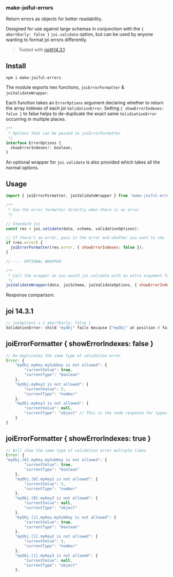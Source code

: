 ### make-joiful-errors

Return errors as objects for better readability.

Designed for use against large schemas in conjunction with the `{ abortEarly: false }` `joi.validate` option, but can be used by anyone wanting to format joi errors differently.

> Tested with joi@14.3.1

## Install
```
npm i make-joiful-errors
```

The module exports two functions, `joiErrorFormatter` & `joiValidateWrapper`.

Each function takes an `ErrorOptions` argument declaring whether to return the array indexes of each joi `ValidationError`. Setting `{ showErrorIndexes: false }` to false helps to de-duplicate the exact same `ValidiationError` occurring in multiple places.

```javascript
/**
 * Options that can be passed to joiErrorFormatter
 */
interface ErrorOptions {
  showErrorIndexes?: boolean;
}
```

An optional wrapper for `joi.validate` is also provided which takes all the normal options.

## Usage
```javascript
import { joiErrorFormatter, joiValidateWrapper } from 'make-joiful-errors'

/**
 * Use the error formatter directly when there is an error
 */

// Standard joi
const res = joi.validate(data, schema, validationOptions);

// If there's an error, pass in the error and whether you want to sho
if (res.error) {
  joiErrorFormatter(res.error, { showErrorIndexes: false });
}

// ---- OPTIONAL WRAPPER

/**
 * Call the wrapper as you would joi.validate with an extra argument for the error formatter
 */
joiValidateWrapper(data, joiSchema, joiValidateOptions, { showErrorIndexes: true })
```


Response comparison:

## joi 14.3.1
```javascript
// joiOptions = { abortEarly: false }
ValidationError: child "myObj" fails because ["myObj" at position 0 fails because [child "myKey" fails because ["mySubKey" is not allowed], "myKey" is not allowed, "myKey" is not allowed], "myObj" at position 1 fails because [child "myKey" fails because ["mySubKey" is not allowed], "myKey" is not allowed, "myKey" is not allowed], "myObj" at position 2 fails because [child "myKey" fails because ["mySubKey" is not allowed], "myKey" is not allowed, "myKey" is not allowed], "myObj" at position 3 fails because [child "myKey" fails because ["mySubKey" is not allowed], "myKey" is not allowed, "myKey" is not allowed], "myObj" at position 4 fails because [child "myKey" fails because ["mySubKey" is not allowed], "myKey" is not allowed, "myKey" is not allowed], "myObj" at position 5 fails because [child "myKey" fails because ["mySubKey" is not allowed], "myKey" is not allowed, "myKey" is not allowed]]
```


## joiErrorFormatter { showErrorIndexes: false }
```javascript
// De-duplicates the same type of validation error
Error: {
    "myObj.myKey.mySubKey is not allowed": {
        "currentValue": true,
        "currentType": "boolean"
    },
    "myObj.myKey2 is not allowed": {
        "currentValue": 5,
        "currentType": "number"
    },
    "myObj.myKey3 is not allowed": {
        "currentValue": null,
        "currentType": "object" // This is the node response for typeof null
    }
}
```

## joiErrorFormatter { showErrorIndexes: true }
```javascript
// Will show the same type of validation error multiple times
Error: {
"myObj.[0].myKey.mySubKey is not allowed": {
        "currentValue": true,
        "currentType": "boolean"
    },
    "myObj.[0].myKey2 is not allowed": {
        "currentValue": 5,
        "currentType": "number"
    },
    "myObj.[0].myKey3 is not allowed": {
        "currentValue": null,
        "currentType": "object"
    },
    "myObj.[1].myKey.mySubKey is not allowed": {
        "currentValue": true,
        "currentType": "boolean"
    },
    "myObj.[1].myKey2 is not allowed": {
        "currentValue": 5,
        "currentType": "number"
    },
    "myObj.[1].myKey3 is not allowed": {
        "currentValue": null,
        "currentType": "object"
    },

```
